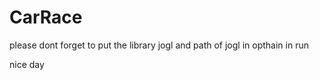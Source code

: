 # CarRace

 please dont forget to put the library jogl and path of jogl in opthain in run 


 nice day
